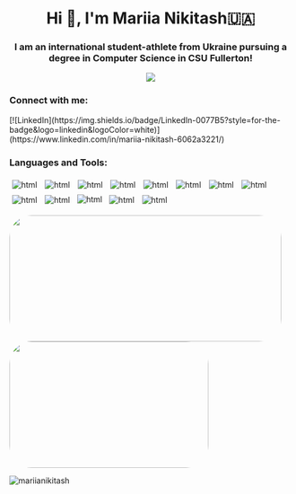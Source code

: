 <h1 align="center">Hi 👋, I'm Mariia Nikitash🇺🇦</h1>
<h3 align="center">I am an international student-athlete from Ukraine pursuing a degree in Computer Science in CSU Fullerton!</h3>
<p align = "center">
<img
src="https://media.giphy.com/media/JMaoKQTF3iur54WY0y/giphy.gif">
</p>

<h3 align="left">Connect with me:</h3>
[![LinkedIn](https://img.shields.io/badge/LinkedIn-0077B5?style=for-the-badge&logo=linkedin&logoColor=white)](https://www.linkedin.com/in/mariia-nikitash-6062a3221/)
<h3 align="left">Languages and Tools:</h3>
<p align="left"> 
 <img src="https://img.shields.io/badge/c++-%2300599C.svg?style=for-the-badge&logo=c%2B%2B&logoColor=white" alt="html" style= "margin: 5px; vertical-align:top"/>
 <img src="https://img.shields.io/badge/C-00599C?style=for-the-badge&logo=c&logoColor=white" alt="html" style= "margin: 5px; vertical-align:top"/> 
 <img src="https://img.shields.io/badge/Python-FFD43B?style=for-the-badge&logo=python&logoColor=blue" alt="html" style= " margin: 5px; vertical-align:top" /> 
 <img src="https://img.shields.io/badge/javascript-%23323330.svg?style=for-the-badge&logo=javascript&logoColor=%23F7DF1E" alt="html" style= "margin: 5px; vertical-align:top"/> 
 <img src="https://img.shields.io/badge/TensorFlow-FF6F00?style=for-the-badge&logo=tensorflow&logoColor=white" alt="html" style= "margin: 5px; vertical-align:top"/> 
 <img src="https://img.shields.io/badge/HTML5-E34F26?style=for-the-badge&logo=html5&logoColor=white" alt="html" style= "margin: 5px; vertical-align:top"/> 
 <img src="https://img.shields.io/badge/CSS3-1572B6?style=for-the-badge&logo=css3&logoColor=white" alt="html" style= "margin: 5px; vertical-align:top"/> 
 <img src="https://img.shields.io/badge/Pandas-2C2D72?style=for-the-badge&logo=pandas&logoColor=white" alt="html" style= "margin: 5px; vertical-align:top"/>
 <img src="https://img.shields.io/badge/Numpy-777BB4?style=for-the-badge&logo=numpy&logoColor=white" alt="html" style= "margin: 5px; vertical-align:top"/> 
 <img src="https://img.shields.io/badge/Flask-000000?style=for-the-badge&logo=flask&logoColor=white" alt="html" style= "margin: 5px; vertical-align:top"/> 
 <img src="https://img.shields.io/badge/-Linux-yellow?logo=linux&style=for-the-badge&logoColor=white" alt="html" style="vertical-align:top; margin:4px">
<img src="https://img.shields.io/badge/opencv-%23white.svg?style=for-the-badge&logo=opencv&logoColor=white" alt="html" style= "margin: 5px; vertical-align:top"/> 

<img src="https://img.shields.io/badge/-OpenAI-grey?style=for-the-badge&logoColor=white&logo=openai" alt="html" style= "margin: 5px; vertical-align:top"/> 


<p align="left">
<img width="485" height="225" src="https://github-readme-stats.vercel.app/api?username=MariiaNikitash&show_icons=true&theme=tokyonight&include_all_commits=true&hide=stars" style="border-radius:40px;">
<img width="355" height="225" src="https://github-readme-stats.vercel.app/api/top-langs/?username=MariiaNikitash&theme=tokyonight&layout=compact&exclude_repo=settings" style="border-radius:40px;">
 <p><img align="left" src="https://github-readme-streak-stats.herokuapp.com/?user=mariianikitash&" alt="mariianikitash" /></p>
</p>

